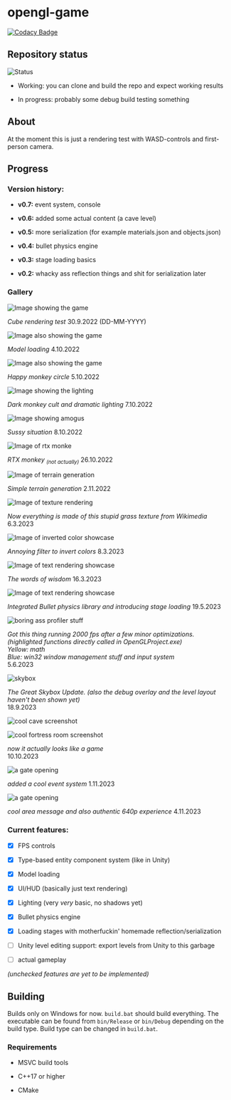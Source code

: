 
#  opengl-game

[![Codacy Badge](https://app.codacy.com/project/badge/Grade/361a94a8bb7b4340b490dbdcbeb28b03)](https://app.codacy.com/gh/NipaGames/opengl-game/dashboard?utm_source=gh&utm_medium=referral&utm_content=&utm_campaign=Badge_grade)

##  Repository status

![Status](/images/status-small.png)

- Working: you can clone and build the repo and expect working results

- In progress: probably some debug build testing something

  

##  About

At the moment this is just a rendering test with WASD-controls and first-person camera.

##  Progress

###  Version history:

-  **v0.7:** event system, console

-  **v0.6:** added some actual content (a cave level)

-  **v0.5:** more serialization (for example materials.json and objects.json)

-  **v0.4:** bullet physics engine

-  **v0.3:** stage loading basics

-  **v0.2:** whacky ass reflection things and shit for serialization later

  

###  Gallery

![Image showing the game](/images/screenshot.png)

*Cube rendering test* 30.9.2022 (DD-MM-YYYY)

  

![Image also showing the game](/images/screenshot2.png)

*Model loading* 4.10.2022

  

![Image also showing the game](/images/screenshot3.png)

*Happy monkey circle* 5.10.2022

  

![Image showing the lighting](/images/screenshot4.png)

*Dark monkey cult and dramatic lighting* 7.10.2022

  

![Image showing amogus](/images/screenshot5.png)

*Sussy situation* 8.10.2022

  

![Image of rtx monke](/images/screenshot6.png)

*RTX monkey <sub>(not actually)</sub>* 26.10.2022

  

![Image of terrain generation](/images/screenshot7.png)

*Simple terrain generation* 2.11.2022

  

![Image of texture rendering](/images/screenshot8.png)

*Now everything is made of this stupid grass texture from Wikimedia* 6.3.2023

  

![Image of inverted color showcase](/images/screenshot9.png)

*Annoying filter to invert colors* 8.3.2023

  

![Image of text rendering showcase](/images/screenshot10.png)

*The words of wisdom* 16.3.2023

  

![Image of text rendering showcase](/images/screenshot11.png)

*Integrated Bullet physics library and introducing stage loading* 19.5.2023

 

![boring ass profiler stuff](/images/verysleepy.png)

*Got this thing running 2000 fps after a few minor optimizations.*  
*(highlighted functions directly called in OpenGLProject.exe)*  
*Yellow: math*  
*Blue: win32 window management stuff and input system*  
5.6.2023

 

![skybox](/images/screenshot12.png)

*The Great Skybox Update. (also the debug overlay and the level layout haven't been shown yet)*  
18.9.2023

  

![cool cave screenshot](/images/screenshot13.png)

 

![cool fortress room screenshot](/images/screenshot14.png)

*now it actually looks like a game*  
10.10.2023

 

![a gate opening](/images/gate.gif)

*added a cool event system* 1.11.2023

 

![a gate opening](/images/screenshot15.png)

*cool area message and also authentic 640p experience* 4.11.2023

 

###  Current features:

-  [x] FPS controls

-  [x] Type-based entity component system (like in Unity)

-  [x] Model loading

-  [x] UI/HUD (basically just text rendering)

-  [x] Lighting (very *very* basic, no shadows yet)

-  [x] Bullet physics engine

-  [x] Loading stages with motherfuckin' homemade reflection/serialization

-  [ ] Unity level editing support: export levels from Unity to this garbage

-  [ ] actual gameplay

  

*(unchecked features are yet to be implemented)*

##  Building

Builds only on Windows for now. ``build.bat`` should build everything. The executable can be found from ``bin/Release`` or ``bin/Debug`` depending on the build type. Build type can be changed in ``build.bat``.

###  Requirements

- MSVC build tools

- C++17 or higher

- CMake